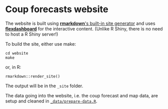 Coup forecasts website
======================

The website is built using [**rmarkdown**'s built-in site generator](https://bookdown.org/yihui/rmarkdown/rmarkdown-site.html) and uses [**flexdashboard**](https://rmarkdown.rstudio.com/flexdashboard/) for the interactive content. (Unlike R Shiny, there is no need to host a R Shiny server!)

To build the site, either use make:

```
cd website
make
```

or, in R:

```
rmarkdown::render_site()
```

The output will be in the `_site` folder. 

The data going into the website, i.e. the coup forecast and map data, are setup and cleaned in [`_data/prepare-data.R`](/_data/prepare-data.R). 

